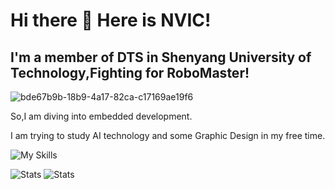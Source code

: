 # Hi there 👋 Here is NVIC!

## I'm a member of DTS in Shenyang University of Technology,**Fighting for RoboMaster!**

  ![bde67b9b-18b9-4a17-82ca-c17169ae19f6](https://github.com/user-attachments/assets/c6514903-46cc-48f9-9160-547fce708dd0)

So,I am diving into embedded development.

I am trying to study AI technology and some Graphic Design in my free time.

  ![My Skills](https://skillicons.dev/icons?i=c,cpp,py,arduino,raspberrypi,ros,obsidian,cmake,git,githubactions,ps,github)

![Stats](https://github-readme-stats.vercel.app/api?username=NVICBreak&show_icons=true&theme=tokyonight)
![Stats](https://github-readme-stats.vercel.app/api/top-langs/?username=NVICBreak&show_icons=true&theme=tokyonight)
